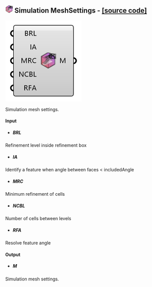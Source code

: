 ## ![](../images/icons/Simulation_MeshSettings.png) Simulation MeshSettings - [[source code]](https://github.com/Eddy3D-Dev/Eddy3D-UMCF/blob/release/UMCF/CMP/Simulation/SimulationMeshSettingsCMP.cs)

![](../images/components/Simulation_MeshSettings.png)

Simulation mesh settings.

#### Input
* ##### BRL
Refinement level inside refinement box
* ##### IA
Identify a feature when angle between faces < includedAngle
* ##### MRC
Minimum refinement of cells
* ##### NCBL
Number of cells between levels
* ##### RFA
Resolve feature angle

#### Output
* ##### M
Simulation mesh settings.